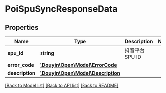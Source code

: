 # PoiSpuSyncResponseData

## Properties
Name | Type | Description | Notes
------------ | ------------- | ------------- | -------------
**spu_id** | **string** | 抖音平台SPU ID | 
**error_code** | [**\Douyin\Open\Model\ErrorCode**](ErrorCode.md) |  | 
**description** | [**\Douyin\Open\Model\Description**](Description.md) |  | 

[[Back to Model list]](../../README.md#documentation-for-models) [[Back to API list]](../../README.md#documentation-for-api-endpoints) [[Back to README]](../../README.md)

